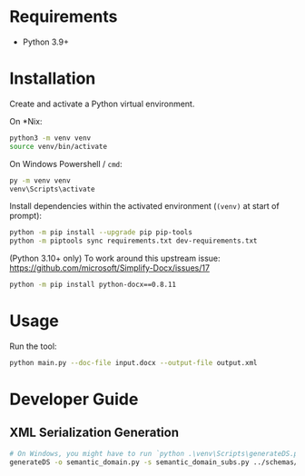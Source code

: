 # Requirements

- Python 3.9+

# Installation

Create and activate a Python virtual environment.

On *Nix:

```bash
python3 -m venv venv
source venv/bin/activate
```

On Windows Powershell / `cmd`:

```bash
py -m venv venv
venv\Scripts\activate
```

Install dependencies within the activated environment (`(venv)` at start of prompt):  

```bash
python -m pip install --upgrade pip pip-tools
python -m piptools sync requirements.txt dev-requirements.txt
```

(Python 3.10+ only) To work around this upstream issue:
https://github.com/microsoft/Simplify-Docx/issues/17

```bash
python -m pip install python-docx==0.8.11
```

# Usage

Run the tool:

```bash
python main.py --doc-file input.docx --output-file output.xml
```

# Developer Guide

## XML Serialization Generation

```bash
# On Windows, you might have to run `python .\venv\Scripts\generateDS.py ...`
generateDS -o semantic_domain.py -s semantic_domain_subs.py ../schemas/semantic-domain.xsd
```
